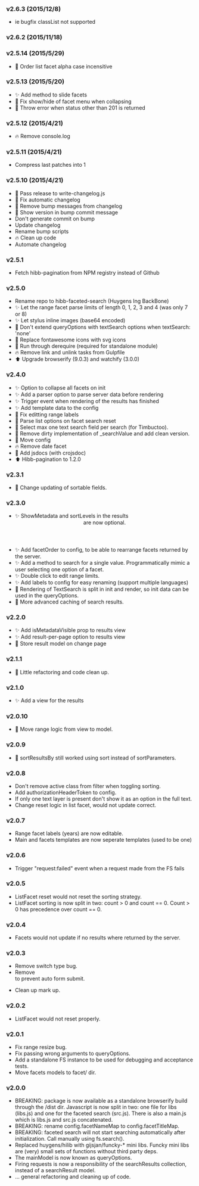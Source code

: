 ### v2.6.3	(2015/12/8)
* ie bugfix classList not supported

### v2.6.2	(2015/11/18)


### v2.5.14	(2015/5/29)
* :bug: Order list facet alpha case incensitive

### v2.5.13	(2015/5/20)
* :sparkles: Add method to slide facets
* :bug: Fix show/hide of facet menu when collapsing
* :flashlight: Throw error when status other than 201 is returned

### v2.5.12	(2015/4/21)
* :fire: Remove console.log

### v2.5.11	(2015/4/21)
* Compress last patches into 1

### v2.5.10	(2015/4/21)
* :bug: Pass release to write-changelog.js
* :bug: Fix automatic changelog
* :bug: Remove bump messages from changelog
* :bug: Show version in bump commit message
* Don't generate commit on bump
* Update changelog
* Rename bump scripts
* :fire: Clean up code
* Automate changelog

### v2.5.1
- Fetch hibb-pagination from NPM registry instead of Github

### v2.5.0
- Rename repo to hibb-faceted-search (Huygens Ing BackBone)
- :sparkles: Let the range facet parse limits of length 0, 1, 2, 3 and 4 (was only 7 or 8)
- :sparkles: Let stylus inline images (base64 encoded)
- :bug: Don't extend queryOptions with textSearch options when textSearch: 'none'
- :lipstick: Replace fontawesome icons with svg icons
- :lipstick: Run through derequire (required for standalone module)
- :fire: Remove link and unlink tasks from Gulpfile
- :arrow_up: Upgrade browserify (9.0.3) and watchify (3.0.0)

### v2.4.0
- :sparkles: Option to collapse all facets on init
- :sparkles: Add a parser option to parse server data before rendering
- :sparkles: Trigger event when rendering of the results has finished
- :sparkles: Add template data to the config
- :bug: Fix editting range labels
- :bug: Parse list options on facet search reset
- :bug: Select max one text search field per search (for Timbuctoo).
- :lipstick: Remove dirty implementation of _searchValue and add clean version.
- :lipstick: Move config
- :fire: Remove date facet
- :memo: Add jsdocs (with crojsdoc)
- :arrow_up: Hibb-pagination to 1.2.0

### v2.3.1
- :bug: Change updating of sortable fields.

### v2.3.0
- :sparkles: ShowMetadata and sortLevels in the results <header> are now optional.
- :sparkles: Add facetOrder to config, to be able to rearrange facets returned by the server.
- :sparkles: Add a method to search for a single value. Programmatically mimic a user selecting one option of a facet.
- :sparkles: Double click to edit range limits.
- :sparkles: Add labels to config for easy renaming (support multiple languages)
- :bug: Rendering of TextSearch is split in init and render, so init data can be used in the queryOptions.
- :racehorse: More advanced caching of search results.

### v2.2.0

- :sparkles: Add isMetadataVisible prop to results view
- :sparkles: Add result-per-page option to results view
- :bug: Store result model on change page

### v2.1.1
- :lipstick: Little refactoring and code clean up.

### v2.1.0
- :sparkles: Add a view for the results

### v2.0.10
- :racehorse: Move range logic from view to model.

### v2.0.9
- :bug: sortResultsBy still worked using sort instead of sortParameters.

### v2.0.8
- Don't remove active class from filter when toggling sorting.
- Add authorizationHeaderToken to config.
- If only one text layer is present don't show it as an option in the full text.
- Change reset logic in list facet, would not update correct.

### v2.0.7
- Range facet labels (years) are now editable.
- Main and facets templates are now seperate templates (used to be one)

### v2.0.6
- Trigger "request:failed" event when a request made from the FS fails

### v2.0.5
- ListFacet reset would not reset the sorting strategy.
- ListFacet sorting is now split in two: count > 0 and count == 0.
  Count > 0 has precedence over count == 0.
  
### v2.0.4
- Facets would not update if no results where returned by the server.

### v2.0.3
- Remove switch type bug.
- Remove <form> to prevent auto form submit.
- Clean up mark up.

### v2.0.2
- ListFacet would not reset properly.

### v2.0.1
- Fix range resize bug.
- Fix passing wrong arguments to queryOptions.
- Add a standalone FS instance to be used for debugging and acceptance tests.
- Move facets models to facet/ dir.

### v2.0.0
- BREAKING: package is now available as a standalone browserify build through the /dist dir. 
  Javascript is now split in two: one file for libs (libs.js) and one for the faceted search (src.js).
  There is also a main.js which is libs.js and src.js concatenated.
- BREAKING: rename config.facetNameMap to config.facetTitleMap.
- BREAKING: faceted search will not start searching automatically after initialization. Call manually using fs.search().
- Replaced huygens/hilib with gijsjan/funcky-* mini libs. Funcky mini libs are (very) small sets of functions without 
  third party deps.
- The mainModel is now known as queryOptions.
- Firing requests is now a responsibility of the searchResults collection, instead of a searchResult model.
- ... general refactoring and cleaning up of code.
